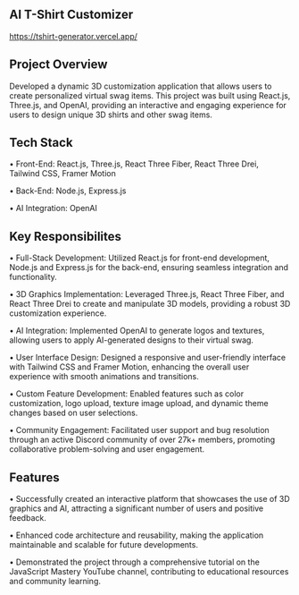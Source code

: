 ## AI T-Shirt Customizer
https://tshirt-generator.vercel.app/

## Project Overview
Developed a dynamic 3D customization application that allows users to create personalized virtual swag items. This project was built using React.js, Three.js, and OpenAI, providing an interactive and engaging experience for users to design unique 3D shirts and other swag items.

## Tech Stack
• Front-End: React.js, Three.js, React Three Fiber, React Three Drei, Tailwind CSS, Framer Motion

• Back-End: Node.js, Express.js

• AI Integration: OpenAI

## Key Responsibilites
• Full-Stack Development: Utilized React.js for front-end development, Node.js and Express.js for the back-end, ensuring seamless integration and functionality.

• 3D Graphics Implementation: Leveraged Three.js, React Three Fiber, and React Three Drei to create and manipulate 3D models, providing a robust 3D customization experience.

• AI Integration: Implemented OpenAI to generate logos and textures, allowing users to apply AI-generated designs to their virtual swag.

• User Interface Design: Designed a responsive and user-friendly interface with Tailwind CSS and Framer Motion, enhancing the overall user experience with smooth animations and transitions.

• Custom Feature Development: Enabled features such as color customization, logo upload, texture image upload, and dynamic theme changes based on user selections.

• Community Engagement: Facilitated user support and bug resolution through an active Discord community of over 27k+ members, promoting collaborative problem-solving and user engagement.

## Features
• Successfully created an interactive platform that showcases the use of 3D graphics and AI, attracting a significant number of users and positive feedback.

• Enhanced code architecture and reusability, making the application maintainable and scalable for future developments.

• Demonstrated the project through a comprehensive tutorial on the JavaScript Mastery YouTube channel, contributing to educational resources and community learning.
